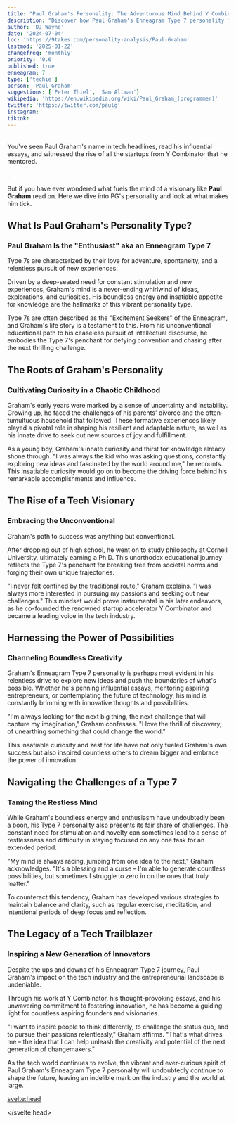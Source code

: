 ```yaml
---
title: "Paul Graham's Personality: The Adventurous Mind Behind Y Combinator"
description: "Discover how Paul Graham's Enneagram Type 7 personality fuels his innovation and shapes the tech startup landscape."
author: 'DJ Wayne'
date: '2024-07-04'
loc: 'https://9takes.com/personality-analysis/Paul-Graham'
lastmod: '2025-01-22'
changefreq: 'monthly'
priority: '0.6'
published: true
enneagram: 7
type: ['techie']
person: 'Paul-Graham'
suggestions: ['Peter Thiel', 'Sam Altman']
wikipedia: 'https://en.wikipedia.org/wiki/Paul_Graham_(programmer)'
twitter: 'https://twitter.com/paulg'
instagram:
tiktok:
---
```


<!--

paul graham personality type

paul graham enneagram

y combinator founder

tech entrepreneur personality

paul graham essays

paul graham startup advice

enneagram type 7 characteristics

innovation in technology

startup leadership

-->

<script>
	import PopCard from "$lib/components/atoms/PopCard.svelte";
	import BlogPurpose from '$lib/components/blog/BlogPurpose.svelte';
</script>

<div style="display: flex; justify-content: center; margin: 1rem 0;">
	<PopCard
		image={`/types/7s/${'Paul-Graham'}.webp`}
		showIcon={false}
		enneagramType="7"
		displayText="Paul Graham"
		subtext=""
	/>
</div>

<p class="firstLetter">You've seen Paul Graham's name in tech headlines, read his influential essays, and witnessed the rise of all the startups from Y Combinator that he mentored.</p>.

But if you have ever wondered what fuels the mind of a visionary like **Paul Graham** read on. Here we dive into PG's personality and look at what makes him tick.

## What Is Paul Graham's Personality Type?

### Paul Graham Is the "Enthusiast" aka an Enneagram Type 7

Type 7s are characterized by their love for adventure, spontaneity, and a relentless pursuit of new experiences.

Driven by a deep-seated need for constant stimulation and new experiences, Graham's mind is a never-ending whirlwind of ideas, explorations, and curiosities. His boundless energy and insatiable appetite for knowledge are the hallmarks of this vibrant personality type.

Type 7s are often described as the "Excitement Seekers" of the Enneagram, and Graham's life story is a testament to this. From his unconventional educational path to his ceaseless pursuit of intellectual discourse, he embodies the Type 7's penchant for defying convention and chasing after the next thrilling challenge.

## The Roots of Graham's Personality

### Cultivating Curiosity in a Chaotic Childhood

Graham's early years were marked by a sense of uncertainty and instability. Growing up, he faced the challenges of his parents' divorce and the often-tumultuous household that followed. These formative experiences likely played a pivotal role in shaping his resilient and adaptable nature, as well as his innate drive to seek out new sources of joy and fulfillment.

As a young boy, Graham's innate curiosity and thirst for knowledge already shone through. "I was always the kid who was asking questions, constantly exploring new ideas and fascinated by the world around me," he recounts. This insatiable curiosity would go on to become the driving force behind his remarkable accomplishments and influence.

## The Rise of a Tech Visionary

### Embracing the Unconventional

Graham's path to success was anything but conventional.

After dropping out of high school, he went on to study philosophy at Cornell University, ultimately earning a Ph.D. This unorthodox educational journey reflects the Type 7's penchant for breaking free from societal norms and forging their own unique trajectories.

"I never felt confined by the traditional route," Graham explains. "I was always more interested in pursuing my passions and seeking out new challenges." This mindset would prove instrumental in his later endeavors, as he co-founded the renowned startup accelerator Y Combinator and became a leading voice in the tech industry.

## Harnessing the Power of Possibilities

### Channeling Boundless Creativity

Graham's Enneagram Type 7 personality is perhaps most evident in his relentless drive to explore new ideas and push the boundaries of what's possible. Whether he's penning influential essays, mentoring aspiring entrepreneurs, or contemplating the future of technology, his mind is constantly brimming with innovative thoughts and possibilities.

"I'm always looking for the next big thing, the next challenge that will capture my imagination," Graham confesses. "I love the thrill of discovery, of unearthing something that could change the world."

This insatiable curiosity and zest for life have not only fueled Graham's own success but also inspired countless others to dream bigger and embrace the power of innovation.

## Navigating the Challenges of a Type 7

### Taming the Restless Mind

While Graham's boundless energy and enthusiasm have undoubtedly been a boon, his Type 7 personality also presents its fair share of challenges. The constant need for stimulation and novelty can sometimes lead to a sense of restlessness and difficulty in staying focused on any one task for an extended period.

"My mind is always racing, jumping from one idea to the next," Graham acknowledges. "It's a blessing and a curse – I'm able to generate countless possibilities, but sometimes I struggle to zero in on the ones that truly matter."

To counteract this tendency, Graham has developed various strategies to maintain balance and clarity, such as regular exercise, meditation, and intentional periods of deep focus and reflection.

<BlogPurpose/>

## The Legacy of a Tech Trailblazer

### Inspiring a New Generation of Innovators

Despite the ups and downs of his Enneagram Type 7 journey, Paul Graham's impact on the tech industry and the entrepreneurial landscape is undeniable.

Through his work at Y Combinator, his thought-provoking essays, and his unwavering commitment to fostering innovation, he has become a guiding light for countless aspiring founders and visionaries.

"I want to inspire people to think differently, to challenge the status quo, and to pursue their passions relentlessly," Graham affirms. "That's what drives me – the idea that I can help unleash the creativity and potential of the next generation of changemakers."

As the tech world continues to evolve, the vibrant and ever-curious spirit of Paul Graham's Enneagram Type 7 personality will undoubtedly continue to shape the future, leaving an indelible mark on the industry and the world at large.

<svelte:head>

<script type="application/ld+json">
{
  "@context": "http://schema.org",
  "@graph": [
    {
      "@type": "Article",
      "articleBody": "You've seen Paul Graham's name in tech headlines, read his influential essays, and witnessed the rise of startups from Y Combinator. But who is the visionary behind this innovation?\n\nLet's delve into Paul Graham's Enneagram Type 7 personality—the enthusiastic adventurer fueling the tech world.\n\nEnneagram Type 7, known as the \"Enthusiastic Adventurer,\" is characterized by a desire for new experiences, a love for variety, and an optimistic outlook. Individuals with this personality type are energetic, curious, and often seek to avoid discomfort by staying engaged with exciting activities.\n\nGraham's career is a testament to his insatiable curiosity and love for new ideas. After studying philosophy at Cornell University and earning a Ph.D. in Computer Science from Harvard University, he made significant contributions to programming languages, notably with his work on Lisp. His book, *On Lisp*, is considered a seminal work in the field.\n\nIn 2005, Graham co-founded Y Combinator, a startup accelerator that has since launched companies like Airbnb, Dropbox, and Reddit. This venture showcases his Type 7 inclination to bring innovative ideas to life and support others in pursuing their entrepreneurial dreams.\n\nGraham's Type 7 personality fuels his ability to generate innovative ideas and maintain an optimistic outlook. His enthusiasm is contagious, inspiring others in the tech community to think creatively and pursue ambitious projects.\n\nType 7 individuals may struggle with restlessness and difficulty focusing on one task for extended periods. Graham has acknowledged the challenge of balancing multiple interests and the importance of discipline in achieving long-term goals.\n\nGraham's contributions have significantly shaped the startup landscape. Through his essays and mentorship at Y Combinator, he provides valuable insights and encouragement to aspiring entrepreneurs.\n\nBy advocating for experimentation and embracing failure as a learning opportunity, Graham promotes a culture that aligns with the Type 7's love for exploration and growth.\n\nPaul Graham's journey illustrates how the Enneagram Type 7 personality can drive significant impact in technology and entrepreneurship. His enthusiasm, curiosity, and willingness to challenge the status quo have inspired a generation of innovators.",
      "author": {
        "@type": "Person",
        "name": "DJ Wayne",
        "sameAs": [
          "https://www.instagram.com/djwayne3/",
          "https://www.youtube.com/@djwayne3",
          "https://www.linkedin.com/in/davidtwayne/",
          "https://twitter.com/djwayne3"
        ]
      },
      "dateModified": "2025-01-22",
      "datePublished": "2024-07-04",
      "description": "Discover how Paul Graham's Enneagram Type 7 personality fuels his innovation and shapes the tech startup landscape.",
      "headline": "Paul Graham's Personality: The Adventurous Mind Behind Y Combinator",
      "image": {
        "@type": "ImageObject",
        "url": "https://9takes.com/personality-analysis/Paul-Graham.webp",
        "height": 900,
        "width": 900
      },
      "mainEntityOfPage": {
        "@id": "https://9takes.com/personality-analysis/Paul-Graham",
        "@type": "WebPage"
      },
      "publisher": {
        "@type": "Organization",
        "name": "9takes",
        "sameAs": [
          "https://www.instagram.com/9takesdotcom/",
          "https://twitter.com/9takesdotcom"
        ],
        "logo": {
          "@type": "ImageObject",
          "url": "https://9takes.com/brand/aero.png"
        }
      }
    },
    {
      "@type": "FAQPage",
      "mainEntity": [
        {
          "@type": "Question",
          "name": "What is Paul Graham's Enneagram personality type?",
          "acceptedAnswer": {
            "@type": "Answer",
            "text": "Paul Graham is considered an Enneagram Type 7, known as the \"Enthusiastic Adventurer.\" This personality type is characterized by a desire for new experiences, curiosity, and an optimistic outlook."
          }
        },
        {
          "@type": "Question",
          "name": "How does his Type 7 personality influence his work?",
          "acceptedAnswer": {
            "@type": "Answer",
            "text": "His Type 7 traits fuel his innovation and willingness to explore diverse ideas. This is evident in his essays, his work with programming languages like Lisp, and his role in founding Y Combinator."
          }
        },
        {
          "@type": "Question",
          "name": "What challenges does he face as a Type 7?",
          "acceptedAnswer": {
            "@type": "Answer",
            "text": "Type 7 individuals may struggle with restlessness and difficulty focusing on one task for extended periods. Graham manages this by emphasizing discipline and structured thinking."
          }
        },
        {
          "@type": "Question",
          "name": "How has Paul Graham impacted the tech industry?",
          "acceptedAnswer": {
            "@type": "Answer",
            "text": "Paul Graham has significantly influenced the tech industry by co-founding Y Combinator, mentoring entrepreneurs, and promoting a culture of innovation through his essays and talks."
          }
        },
        {
          "@type": "Question",
          "name": "What are some lesser-known aspects of Paul Graham's career?",
          "acceptedAnswer": {
            "@type": "Answer",
            "text": "Beyond tech, Graham has a deep interest in art and painting, having studied at prestigious art schools. He also writes about economic theories and emphasizes clear writing in his essays."
          }
        }
      ]
    }
  ]
}
</script>

</svelte:head>

<style lang="scss">
</style>
